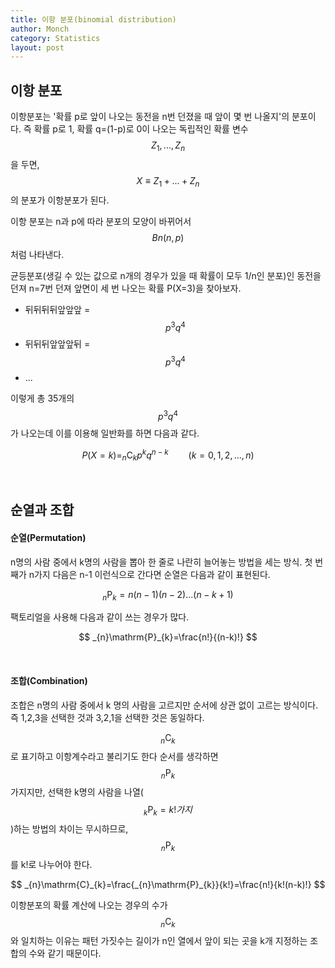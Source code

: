 ```yaml
---
title: 이항 분포(binomial distribution)
author: Monch
category: Statistics
layout: post
---
```


<h2>이항 분포</h2>

이항분포는 '확률 p로 앞이 나오는 동전을 n번 던졌을 때 앞이 몇 번 나올지'의 분포이다. 즉 확률 p로 1, 확률 q=(1-p)로 0이 나오는 독립적인 확률 변수 $$Z_{1},...,Z_{n}$$을 두면, $$X \equiv Z_{1}+...+Z_{n}$$의 분포가 이항분포가 된다.  

이항 분포는 n과 p에 따라 분포의 모양이 바뀌어서 $$Bn(n,p)$$처럼 나타낸다.

균등분포(생길 수 있는 값으로 n개의 경우가 있을 때 확률이 모두 1/n인 분포)인 동전을 던져 n=7번 던져 앞면이 세 번 나오는 확률 P(X=3)을 찾아보자.

- 뒤뒤뒤뒤앞앞앞 = $$p^{3}q^{4}$$
- 뒤뒤뒤앞앞앞뒤 = $$p^{3}q^{4}$$
- ...

이렇게 총 35개의 $$p^{3}q^{4}$$가 나오는데 이를 이용해 일반화를 하면 다음과 같다.


$$
P(X=k)=_{n}\mathrm{C}_{k}p^{k}q^{n-k} \qquad (k=0,1,2,...,n)
$$

<br>


<h2>순열과 조합</h2>

<h4>순열(Permutation)</h4>

n명의 사람 중에서 k명의 사람을 뽑아 한 줄로 나란히 늘어놓는 방법을 세는 방식. 첫 번째가 n가지 다음은 n-1 이런식으로 간다면 순열은 다음과 같이 표현된다.


$$
_{n}\mathrm{P}_{k}=n(n-1)(n-2)...(n-k+1)
$$


팩토리얼을 사용해 다음과 같이 쓰는 경우가 많다.


$$
_{n}\mathrm{P}_{k}=\frac{n!}{(n-k)!}
$$

<br>




<h4>조합(Combination)</h4>

조합은 n명의 사람 중에서 k 명의 사람을 고르지만 순서에 상관 없이 고르는 방식이다. 즉 1,2,3을 선택한 것과 3,2,1을 선택한 것은 동일하다.  

$$_{n}\mathrm{C}_{k}$$로 표기하고 이항계수라고 불리기도 한다 순서를 생각하면 $$_{n}\mathrm{P}_{k}$$가지지만, 선택한 k명의 사람을 나열($$_{k}\mathrm{P}_{k}=k!가지$$)하는 방법의 차이는 무시하므로, $$_{n}\mathrm{P}_{k}$$를 k!로 나누어야 한다.


$$
_{n}\mathrm{C}_{k}=\frac{_{n}\mathrm{P}_{k}}{k!}=\frac{n!}{k!(n-k)!}
$$


이항분포의 확률 계산에 나오는 경우의 수가 $$_{n}\mathrm{C}_{k}$$와 일치하는 이유는 패턴 가짓수는 길이가 n인 열에서 앞이 되는 곳을 k개 지정하는 조합의 수와 같기 때문이다.